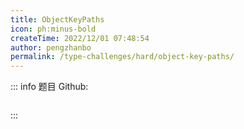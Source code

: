 ```yaml
---
title: ObjectKeyPaths
icon: ph:minus-bold
createTime: 2022/12/01 07:48:54
author: pengzhanbo
permalink: /type-challenges/hard/object-key-paths/
---
```


::: info 题目
Github: []()

```ts

```

:::

